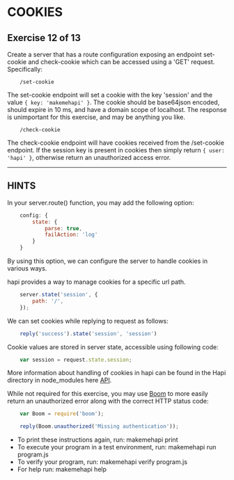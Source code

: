 # COOKIES
## Exercise 12 of 13

Create a server that has a route configuration exposing an endpoint set-
cookie and check-cookie which can be accessed using a 'GET' request.
Specifically:
```
    /set-cookie
```
The set-cookie endpoint will set a cookie with the key 'session' and the value
`{ key: 'makemehapi' }`. The cookie should be base64json encoded, should
expire in 10 ms, and have a domain scope of localhost.  The response is
unimportant for this exercise, and may be anything you like.
```
    /check-cookie
```
The check-cookie endpoint will have cookies received from the /set-cookie
endpoint. If the session key is present in cookies then simply return
`{ user: 'hapi' }`, otherwise return an unauthorized access error.

-------------------------------------------------------------------------------
## HINTS

In your server.route() function, you may add the following option:
```js
    config: {
        state: {
            parse: true,
            failAction: 'log'
        }
    }
```
By using this option, we can configure the server to handle cookies in various ways.

hapi provides a way to manage cookies for a specific url path.
```js
    server.state('session', {
        path: '/',
    });
```
We can set cookies while replying to request as follows:
```js
    reply('success').state('session', 'session')
```
Cookie values are stored in server state, accessible using following code:
```js
    var session = request.state.session;
```
More information about handling of cookies in hapi can be found in the Hapi
directory in node_modules here [API](http://hapijs.com/api).

While not required for this exercise, you may use [Boom](https://www.npmjs.com/package/boom)
to more easily return an unauthorized error along with the correct HTTP status
code:
```js
    var Boom = require('boom');

    reply(Boom.unauthorized('Missing authentication'));
```

* To print these instructions again, run: makemehapi print
* To execute your program in a test environment, run: makemehapi run program.js
* To verify your program, run: makemehapi verify program.js
* For help run: makemehapi help


